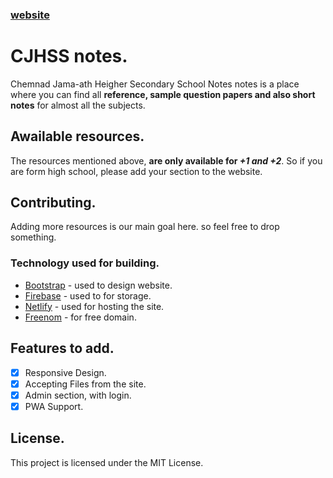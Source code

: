 ### [website](https://notesforcj.netlify.app/)
# CJHSS notes.

Chemnad Jama-ath Heigher Secondary School Notes notes is a place where you can find all **reference, sample question papers and also short notes** for almost all the subjects.

## Awailable resources.

The resources mentioned above, **are only available for _+1 and +2_**. So if you are form high school, please add your section to the website.

## Contributing.

Adding more resources is our main goal here. so feel free to drop something.

### Technology used for building.

- [Bootstrap](https://bootstrap.com/) - used to design website.
- [Firebase](https://firebase.com/) - used to for storage.
- [Netlify](https://netlify.com/) - used for hosting the site.
- [Freenom](https://freenom.com/) - for free domain.

## Features to add.

- [x] Responsive Design.
- [x] Accepting Files from the site.
- [x] Admin section, with login.
- [x] PWA Support.

## License.

This project is licensed under the MIT License.
